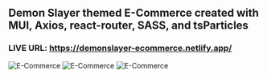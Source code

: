 ## Demon Slayer themed E-Commerce created with MUI, Axios, react-router, SASS, and tsParticles
### LIVE URL: https://demonslayer-ecommerce.netlify.app/
![E-Commerce](https://github.com/Darkskittlz/darkPortfolio/blob/main/public/images/demonSlayerGithub%20(1).png)
![E-Commerce](https://github.com/Darkskittlz/darkPortfolio/blob/main/public/images/demonSlayerGithub%20(2).png)
![E-Commerce](https://github.com/Darkskittlz/darkPortfolio/blob/main/public/images/demonSlayerGithub%20(3).png)



